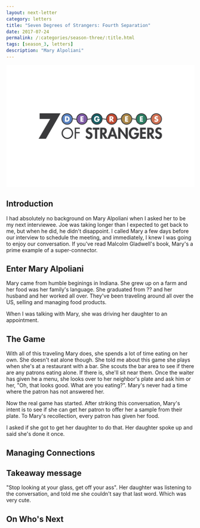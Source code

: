 ```yaml
---
layout: next-letter
category: letters
title: "Seven Degrees of Strangers: Fourth Separation"
date: 2017-07-24
permalink: /:categories/season-three/:title.html
tags: [season_3, letters]
description: "Mary Alpoliani"
---
```


<img src="https://github.com/jermspeaks/jermspeaks.github.io/blob/master/assets/images/7_Degrees_Of_Strangers_Letterhead.png?raw=true" alt="7 Degrees of Strangers Letterhead" width="600" />

## Introduction

I had absolutely no background on Mary Alpoliani when I asked her to be my next interviewee. Joe was taking longer than I expected to get back to me, but when he did, he didn't disappoint. I called Mary a few days before our interview to schedule the meeting, and immediately, I knew I was going to enjoy our conversation. If you've read Malcolm Gladwell's book, Mary's a prime example of a super-connector.

## Enter Mary Alpoliani

Mary came from humble beginings in Indiana. She grew up on a farm and her food was her family's language. She graduated from ?? and her husband and her worked all over. They've been traveling around all over the US, selling and managing food products.

When I was talking with Mary, she was driving her daughter to an appointment.

## The Game

With all of this traveling Mary does, she spends a lot of time eating on her own. She doesn't eat alone though. She told me about this game she plays when she's at a restaurant with a bar. She scouts the bar area to see if there are any patrons eating alone. If there is, she'll sit near them. Once the waiter has given he a menu, she looks over to her neighbor's plate and ask him or her, "Oh, that looks good. What are you eating?". Mary's never had a time where the patron has not answered her.

Now the real game has started. After striking this conversation, Mary's intent is to see if she can get her patron to offer her a sample from their plate. To Mary's recollection, every patron has given her food.

I asked if she got to get her daughter to do that. Her daughter spoke up and said she's done it once.

## Managing Connections

## Takeaway message

"Stop looking at your glass, get off your ass". Her daughter was listening to the conversation, and told me she couldn't say that last word. Which was very cute.

## On Who's Next
